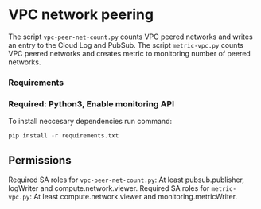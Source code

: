 # VPC network peering 

The script `vpc-peer-net-count.py` counts VPC peered networks and writes an entry to the Cloud Log and PubSub.
The script `metric-vpc.py` counts VPC peered networks and creates metric to monitoring number of peered networks.


### Requirements

 ### Required: Python3, Enable monitoring API 
To install neccesary dependencies run command:
```python
pip install -r requirements.txt
```
## Permissions
Required SA roles for `vpc-peer-net-count.py`: At  least pubsub.publisher, logWriter and  compute.network.viewer.
Required SA roles for `metric-vpc.py`: At  least compute.network.viewer and monitoring.metricWriter.
